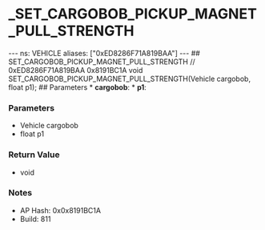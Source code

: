 # _SET_CARGOBOB_PICKUP_MAGNET_PULL_STRENGTH

--- ns: VEHICLE aliases: ["0xED8286F71A819BAA"] --- ## SET_CARGOBOB_PICKUP_MAGNET_PULL_STRENGTH  // 0xED8286F71A819BAA 0x8191BC1A void SET_CARGOBOB_PICKUP_MAGNET_PULL_STRENGTH(Vehicle cargobob, float p1);  ## Parameters * **cargobob**: * **p1**:

### Parameters
* Vehicle cargobob
* float p1

### Return Value
* void

### Notes
* AP Hash: 0x0x8191BC1A
* Build: 811

